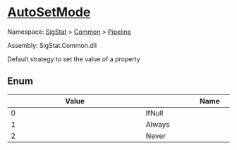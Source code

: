 # [AutoSetMode](./AutoSetMode.md)
Namespace: [SigStat]() > [Common](./../README.md) > [Pipeline](./README.md)

Assembly: SigStat.Common.dll


Default strategy to set the value of a property

##	Enum

| Value | Name | Summary | 
| --- | --- | --- | 
| 0<div style="width: 290px">| IfNull<div style="width: 290px">| Set the value if it is null<div style="width: 290px">| <br>
| 1<div style="width: 290px">| Always<div style="width: 290px">| Always set the value<div style="width: 290px">| <br>
| 2<div style="width: 290px">| Never<div style="width: 290px">| Never set the value<div style="width: 290px">| <br>


